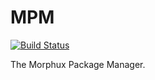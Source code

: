 # MPM

[![Build Status](https://travis-ci.org/Morphux/mpm.svg?branch=master)](https://travis-ci.org/Morphux/mpm)

The Morphux Package Manager.
